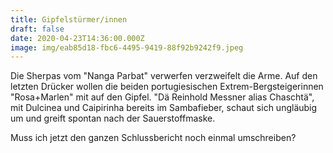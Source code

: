 ```yaml
---
title: Gipfelstürmer/innen
draft: false
date: 2020-04-23T14:36:00.000Z
image: img/eab85d18-fbc6-4495-9419-88f92b9242f9.jpeg
---
```

Die Sherpas vom "Nanga Parbat" verwerfen verzweifelt die Arme. Auf den letzten Drücker wollen die beiden portugiesischen Extrem-Bergsteigerinnen "Rosa+Marlen" mit auf den Gipfel. "Dä Reinhold Messner alias Chaschtä", mit Dulcinea und Caipirinha  bereits im Sambafieber, schaut sich ungläubig um und greift spontan nach der Sauerstoffmaske. 

Muss ich jetzt den ganzen Schlussbericht noch einmal umschreiben?